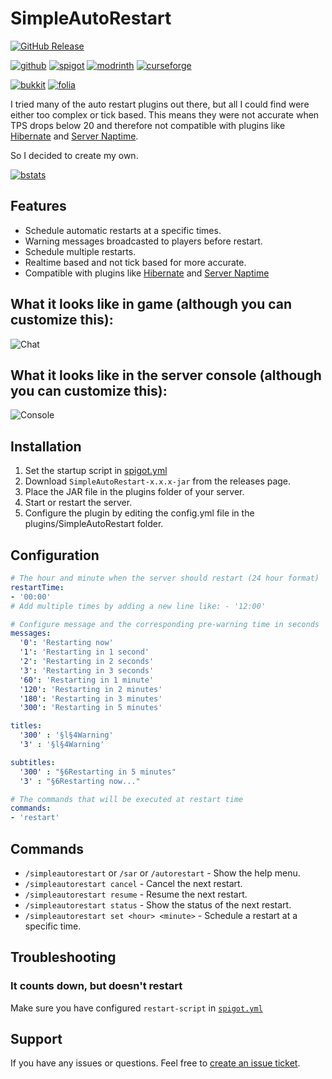 # SimpleAutoRestart

[![GitHub Release](https://img.shields.io/github/v/release/teunjojo/SimpleAutoRestart?style=for-the-badge)](https://github.com/teunjojo/SimpleAutoRestart/releases)

[![github](https://cdn.jsdelivr.net/npm/@intergrav/devins-badges@3/assets/cozy/available/github_vector.svg)](https://github.com/teunjojo/SimpleAutoRestart)
[![spigot](https://cdn.jsdelivr.net/npm/@intergrav/devins-badges@3/assets/cozy/supported/spigot_vector.svg)](https://www.spigotmc.org/resources/simpleautorestart.107932/)
[![modrinth](https://cdn.jsdelivr.net/npm/@intergrav/devins-badges@3/assets/cozy/available/modrinth_vector.svg)](https://modrinth.com/plugin/simpleautorestart)
[![curseforge](https://cdn.jsdelivr.net/npm/@intergrav/devins-badges@3/assets/cozy/available/curseforge_vector.svg)](https://www.curseforge.com/minecraft/bukkit-plugins/simpleautorestart)

[![bukkit](https://badges.penpow.dev/badges/supported/bukkit/compact.svg)](https://bukkit.org/)
[![folia](https://badges.penpow.dev/badges/unsupported/folia/compact.svg)](https://papermc.io/software/folia)

I tried many of the auto restart plugins out there, but all I could find were either too complex or tick based. This means they were not accurate when TPS drops below 20 and therefore not compatible with plugins like [Hibernate](https://www.spigotmc.org/resources/hibernate.4441/) and [Server Naptime](https://github.com/gvk/MinecraftPluginServerHibernate).

So I decided to create my own.

[![bstats](https://bstats.org/signatures/bukkit/simpleautorestart.svg)](https://www.bstats.org/plugin/bukkit/SimpleAutoRestart/17760)

## Features

- Schedule automatic restarts at a specific times.
- Warning messages broadcasted to players before restart.
- Schedule multiple restarts.
- Realtime based and not tick based for more accurate.
- Compatible with plugins like [Hibernate](https://www.spigotmc.org/resources/hibernate.4441/) and [Server Naptime](https://github.com/gvk/MinecraftPluginServerHibernate)

## What it looks like in game (although you can customize this):
![Chat](https://i.imgur.com/ZjQq3sq.png)

## What it looks like in the server console (although you can customize this):
![Console](https://i.imgur.com/Kshy5U5.png)

## Installation

1. Set the startup script in [spigot.yml](https://docs.papermc.io/paper/reference/spigot-configuration/#settings_restart_script)
2. Download `SimpleAutoRestart-x.x.x-jar` from the releases page.
3. Place the JAR file in the plugins folder of your server.
4. Start or restart the server.
5. Configure the plugin by editing the config.yml file in the plugins/SimpleAutoRestart folder.

## Configuration

```yml
# The hour and minute when the server should restart (24 hour format)
restartTime:
- '00:00'
# Add multiple times by adding a new line like: - '12:00'

# Configure message and the corresponding pre-warning time in seconds
messages:
  '0': 'Restarting now'
  '1': 'Restarting in 1 second'
  '2': 'Restarting in 2 seconds'
  '3': 'Restarting in 3 seconds'
  '60': 'Restarting in 1 minute'
  '120': 'Restarting in 2 minutes'
  '180': 'Restarting in 3 minutes'
  '300': 'Restarting in 5 minutes'

titles: 
  '300' : '§l§4Warning'
  '3' : '§l§4Warning'

subtitles:
  '300' : "§6Restarting in 5 minutes"
  '3' : "§6Restarting now..."

# The commands that will be executed at restart time
commands:
- 'restart'
```

## Commands

- `/simpleautorestart` or `/sar` or `/autorestart` - Show the help menu.
- `/simpleautorestart cancel` - Cancel the next restart.
- `/simpleautorestart resume` - Resume the next restart.
- `/simpleautorestart status` - Show the status of the next restart.
- `/simpleautorestart set <hour> <minute>` - Schedule a restart at a specific time.

## Troubleshooting

### It counts down, but doesn't restart

Make sure you have configured `restart-script` in [`spigot.yml`](https://docs.papermc.io/paper/reference/spigot-configuration/#settings_restart_script)

## Support

If you have any issues or questions. Feel free to [create an issue ticket](https://github.com/teunjojo/SimpleAutoRestart/issues/new). 
